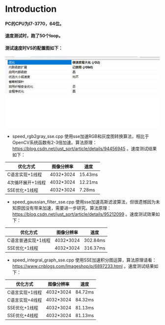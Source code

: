 # Introduction
#### PC的CPU为I7-3770，64位。

#### 速度测试时，跑了50个loop。

#### 测试速度时VS的配置图如下：

![](image/peizhi.jpg)

- speed_rgb2gray_sse.cpp 使用sse加速RGB和灰度图转换算法，相比于OpenCV系统函数有2-3倍加速。算法原理：https://blog.csdn.net/just_sort/article/details/94456945 。速度测试结果如下：

|优化方式|图像分辨率|速度|
|---------|----------|----|
|C语言实现+1线程|4032*3024|15.43ms|
|4次循环展开+1线程|4032*3024|12.21ms|
|SSE优化+1线程|4032*3024|7.28ms|

- speed_gaussian_filter_sse.cpp 使用sse加速高斯滤波算法，但很遗憾因为未知原因没有带来加速，需要进一步研究。算法原理：https://blog.csdn.net/just_sort/article/details/95212099 。速度测试效果如下：

| 优化方式| 图像分辨率 | 速度 |
| ------------------- | ---------- | ---- |
| C语言普通实现+1线程 | 4032*3024  | 302.84ms |
| SSE优化+1线程       | 4032*3024  | 316.37ms |

- speed_integral_graph_sse.cpp 使用SSE加速积分图运算，算法原理请看：https://www.cnblogs.com/Imageshop/p/6897233.html 。速度测试结果如下：

|优化方式|图像分辨率 |速度|
|---------|----------|-------|
|C语言实现+1线程|4032*3024|84.72ms|
|C语言实现+4线程|4032*3024|84.32ms|
|SSE优化+1线程|4032*3024|81.13ms|
|SSE优化+4线程|4032*3024|81.13ms|

